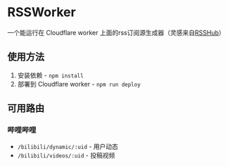 # RSSWorker
一个能运行在 Cloudflare worker 上面的rss订阅源生成器（灵感来自[RSSHub](https://docs.rsshub.app/)）

## 使用方法
1. 安装依赖 - `npm install`
2. 部署到 Cloudflare worker - `npm run deploy`

## 可用路由
### 哔哩哔哩
- `/bilibili/dynamic/:uid` - 用户动态
- `/bilibili/videos/:uid` - 投稿视频